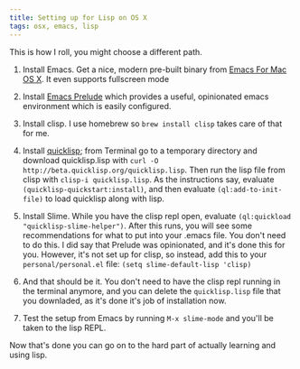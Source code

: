 ```yaml
---
title: Setting up for Lisp on OS X
tags: osx, emacs, lisp
---
```


This is how I roll, you might choose a different path.

<!--more-->

1. Install Emacs. Get a nice, modern pre-built binary from
   [Emacs For Mac OS X](http://emacsformacosx.com/). It even supports fullscreen
   mode

2. Install [Emacs Prelude](http://batsov.com/prelude/) which provides a useful,
   opinionated emacs environment which is easily configured.

3. Install clisp. I use homebrew so `brew install clisp` takes care of that for
   me.

4. Install [quicklisp](http://quicklisp.org); from Terminal go to a temporary
   directory and download quicklisp.lisp with `curl -O
   http://beta.quicklisp.org/quicklisp.lisp`. Then run the lisp file from clisp
   with `clisp-i quicklisp.lisp`. As the instructions say, evaluate
   `(quicklisp-quickstart:install)`, and then evaluate `(ql:add-to-init-file)`
   to load quicklisp along with lisp.

5. Install Slime. While you have the clisp repl open, evaluate `(ql:quickload
   "quicklisp-slime-helper")`. After this runs, you will see some
   recommendations for what to put into your .emacs file. You don't need to do
   this. I did say that Prelude was opinionated, and it's done this for
   you. However, it's not set up for clisp, so instead, add this to your
   `personal/personal.el` file: `(setq slime-default-lisp 'clisp)`

6. And that should be it. You don't need to have the clisp repl running in the
   terminal anymore, and you can delete the `quicklisp.lisp` file that you
   downladed, as it's done it's job of installation now.

7. Test the setup from Emacs by running `M-x slime-mode` and you'll be taken to
   the lisp REPL.

Now that's done you can go on to the hard part of actually learning and using lisp.
